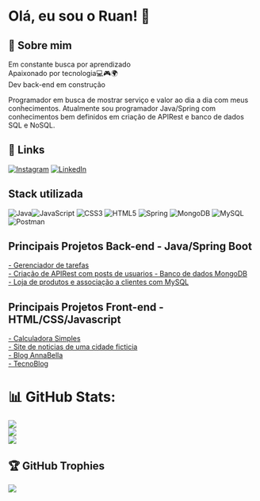 # Olá, eu sou o Ruan! 👋


## 🚀 Sobre mim
Em constante busca por aprendizado  
Apaixonado por tecnologia💻🎮🌍  
Dev back-end em construção

Programador em busca de mostrar serviço e valor ao dia a dia com meus conhecimentos. Atualmente sou programador Java/Spring com conhecimentos bem definidos em criação de APIRest e banco de dados SQL e NoSQL. 


## 🔗 Links
[![Instagram](https://img.shields.io/badge/Instagram-%23E4405F.svg?logo=Instagram&logoColor=white)](https://www.instagram.com/ruansouzav_/) [![LinkedIn](https://img.shields.io/badge/LinkedIn-%230077B5.svg?logo=linkedin&logoColor=white)](https://www.linkedin.com/in/ruanvsouza1/) 

## Stack utilizada

![Java](https://img.shields.io/badge/java-%23ED8B00.svg?style=for-the-badge&logo=java&logoColor=white)![JavaScript](https://img.shields.io/badge/javascript-%23323330.svg?style=for-the-badge&logo=javascript&logoColor=%23F7DF1E) ![CSS3](https://img.shields.io/badge/css3-%231572B6.svg?style=for-the-badge&logo=css3&logoColor=white) ![HTML5](https://img.shields.io/badge/html5-%23E34F26.svg?style=for-the-badge&logo=html5&logoColor=white) ![Spring](https://img.shields.io/badge/spring-%236DB33F.svg?style=for-the-badge&logo=spring&logoColor=white) ![MongoDB](https://img.shields.io/badge/MongoDB-%234ea94b.svg?style=for-the-badge&logo=mongodb&logoColor=white) ![MySQL](https://img.shields.io/badge/mysql-%2300f.svg?style=for-the-badge&logo=mysql&logoColor=white) ![Postman](https://img.shields.io/badge/Postman-FF6C37?style=for-the-badge&logo=postman&logoColor=white)

## Principais Projetos Back-end - Java/Spring Boot


[- Gerenciador de tarefas](https://github.com/RuanVSouza/Gerenciador_tarefas)                         
[- Criação de APIRest com posts de usuarios - Banco de dados MongoDB](https://github.com/RuanVSouza/APIRest-springBoot-mongodb)                                                                                                           
[- Loja de produtos e associação a clientes com MySQL](https://github.com/RuanVSouza/workshop-springboot3-jpa)




## Principais Projetos Front-end - HTML/CSS/Javascript

[- Calculadora Simples](https://github.com/RuanVSouza/Calculadora)  
[- Site de noticias de uma cidade ficticia](https://github.com/RuanVSouza/NoticiasCidade)                                                                                      
[- Blog AnnaBella](https://github.com/RuanVSouza/AnnaBella)                                   
[- TecnoBlog](https://github.com/RuanVSouza/TecnoBlog) 

# 📊 GitHub Stats:
![](https://github-readme-stats.vercel.app/api?username=RuanVSouza&theme=dark&hide_border=false&include_all_commits=false&count_private=false)<br/>
![](https://github-readme-streak-stats.herokuapp.com/?user=RuanVSouza&theme=dark&hide_border=false)<br/>
![](https://github-readme-stats.vercel.app/api/top-langs/?username=RuanVSouza&theme=dark&hide_border=false&include_all_commits=false&count_private=false&layout=compact)



## 🏆 GitHub Trophies
![](https://github-profile-trophy.vercel.app/?username=RuanVSouza&theme=monokai&no-frame=false&no-bg=true&margin-w=4)




